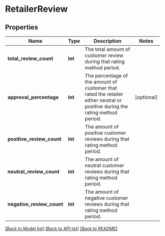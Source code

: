 # RetailerReview

## Properties
Name | Type | Description | Notes
------------ | ------------- | ------------- | -------------
**total_review_count** | **int** | The total amount of customer review during that rating method period. | 
**approval_percentage** | **int** | The percentage of the amount of customer that rated the retailer either neutral or positive during the rating method period. | [optional] 
**positive_review_count** | **int** | The amount of positive customer reviews during that rating method period. | 
**neutral_review_count** | **int** | The amount of neutral customer reviews during that rating method period. | 
**negative_review_count** | **int** | The amount of negative customer reviews during that rating method period. | 

[[Back to Model list]](../README.md#documentation-for-models) [[Back to API list]](../README.md#documentation-for-api-endpoints) [[Back to README]](../README.md)


